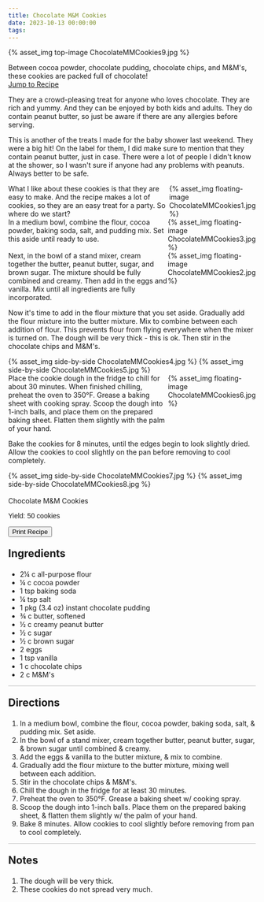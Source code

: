 ```yaml
---
title: Chocolate M&M Cookies
date: 2023-10-13 00:00:00
tags:
---
```


{% asset_img top-image ChocolateMMCookies9.jpg %}
<div class="post-body">
Between cocoa powder, chocolate pudding, chocolate chips, and M&M's, these cookies are packed full of chocolate! 

<br>
<!--more-->

<a class="jump-to-recipe-btn" href="#recipejump"> 
    Jump to Recipe
</a>

They are a crowd-pleasing treat for anyone who loves chocolate. They are rich and yummy. And they can be enjoyed by both kids and adults. They do contain peanut butter, so just be aware if there are any allergies before serving. 

This is another of the treats I made for the baby shower last weekend. They were a big hit! On the label for them, I did make sure to mention that they contain peanut butter, just in case. There were a lot of people I didn't know at the shower, so I wasn't sure if anyone had any problems with peanuts. Always better to be safe. 

<div style="display:flex;">
What I like about these cookies is that they are easy to make. And the recipe makes a lot of cookies, so they are an easy treat for a party. So where do we start? 
<div>
    {% asset_img floating-image ChocolateMMCookies1.jpg %}
</div>
</div>

<div style="display:flex;">
In a medium bowl, combine the flour, cocoa powder, baking soda, salt, and pudding mix. Set this aside until ready to use. 
<div>
    {% asset_img floating-image ChocolateMMCookies3.jpg %}
</div>
</div>

<div style="display:flex;">
Next, in the bowl of a stand mixer, cream together the butter, peanut butter, sugar, and brown sugar. The mixture should be fully combined and creamy. Then add in the eggs and vanilla. Mix until all ingredients are fully incorporated. 
<div>
    {% asset_img floating-image ChocolateMMCookies2.jpg %}
</div>
</div>

Now it's time to add in the flour mixture that you set aside. Gradually add the flour mixture into the butter mixture. Mix to combine between each addition of flour. This prevents flour from flying everywhere when the mixer is turned on. The dough will be very thick - this is ok. Then stir in the chocolate chips and M&M's. 
<div style="display:flex;">
    {% asset_img side-by-side ChocolateMMCookies4.jpg %}
    {% asset_img side-by-side ChocolateMMCookies5.jpg %}
</div>

<div style="display:flex;">
Place the cookie dough in the fridge to chill for about 30 minutes. 
When finished chilling, preheat the oven to 350°F. Grease a baking sheet with cooking spray. 
Scoop the dough into 1-inch balls, and place them on the prepared baking sheet. Flatten them slightly with the palm of your hand. 
<div>
    {% asset_img floating-image ChocolateMMCookies6.jpg %}
</div>
</div>

Bake the cookies for 8 minutes, until the edges begin to look slightly dried. Allow the cookies to cool slightly on the pan before removing to cool completely. 
<div style="display:flex;">
    {% asset_img side-by-side ChocolateMMCookies7.jpg %}
    {% asset_img side-by-side ChocolateMMCookies8.jpg %}
</div>

<br>
</div>

<div id="recipejump"></div>
<div id="recipe">
    <div class="recipe-box">
        <div class="recipe-title-box">
            <div>
                <div class="recipe-title-box-title">
                    <div class="recipe-title-box-header">Chocolate M&M Cookies</div>
                </div>
                <p class="recipe-title-box-title" style="font-family: Arial;">Yield: 50 cookies</p>
            </div>
            <!-- {% asset_img recipe-title-box-img ChocolateMMCookies9.jpg %} -->
            <button class="print-recipe"
                    type="button"
                    onclick="printDIV('recipe')" >
                Print Recipe
            </button>
        </div>
        <p style="font-size:150%;"><b>Ingredients</b></p>
        <ul class="post-body">
                <li>2¼ c all-purpose flour</li>
                <li>¼ c cocoa powder</li>
                <li>1 tsp baking soda</li>
                <li>¼ tsp salt</li>
                <li>1 pkg (3.4 oz) instant chocolate pudding</li>
                <li>¾ c butter, softened</li>
                <li>½ c creamy peanut butter</li>
                <li>½ c sugar</li>
                <li>½ c brown sugar</li>
                <li>2 eggs</li>
                <li>1 tsp vanilla</li>
                <li>1 c chocolate chips</li>
                <li>2 c M&M's</li>
        </ul>
        <hr style="height:1px;background-color:rgb(189, 189, 189) ">
        <p style="font-size:150%;"><b>Directions</b></p>
        <ol class="post-body">
            <li>In a medium bowl, combine the flour, cocoa powder, baking soda, salt, & pudding mix. Set aside.</li>
            <li>In the bowl of a stand mixer, cream together butter, peanut butter, sugar, & brown sugar until combined & creamy.</li>
            <li>Add the eggs & vanilla to the butter mixture, & mix to combine.</li>
            <li>Gradually add the flour mixture to the butter mixture, mixing well between each addition.</li>
            <li>Stir in the chocolate chips & M&M's.</li>
            <li>Chill the dough in the fridge for at least 30 minutes.</li>
            <li>Preheat the oven to 350°F. Grease a baking sheet w/ cooking spray.</li>
            <li>Scoop the dough into 1-inch balls. Place them on the prepared baking sheet, & flatten them slightly w/ the palm of your hand.</li>
            <li>Bake 8 minutes. Allow cookies to cool slightly before removing from pan to cool completely.</li>
        </ol> 
        <hr style="height:1px;background-color:rgb(189, 189, 189) ">
        <p style="font-size:150%;"><b>Notes</b></p>
        <ol class="post-body">
            <li>The dough will be very thick.</li>
            <li>These cookies do not spread very much.</li>
        </ol>
    </div>
</div>

<br>
